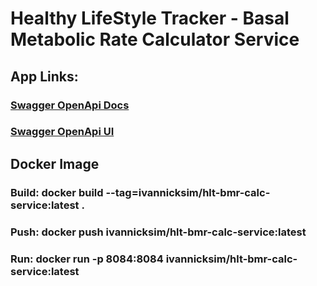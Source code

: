# Healthy LifeStyle Tracker - Basal Metabolic Rate Calculator Service
## App Links:
### [Swagger OpenApi Docs](http://localhost:8084/v3/api-docs/)

### [Swagger OpenApi UI](http://localhost:8084/swagger-ui/index.html)

## Docker Image

### Build: docker build --tag=ivannicksim/hlt-bmr-calc-service:latest .

### Push: docker push ivannicksim/hlt-bmr-calc-service:latest

### Run: docker run -p 8084:8084 ivannicksim/hlt-bmr-calc-service:latest
